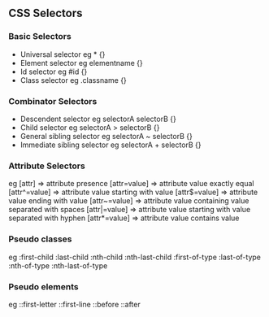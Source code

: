 ## CSS Selectors
### Basic Selectors
- Universal selector eg * {}
- Element selector eg elementname {}
- Id selector eg #id {}
- Class selector eg .classname {}

### Combinator Selectors
- Descendent selector eg selectorA selectorB {}
- Child selector eg selectorA > selectorB {}
- General sibling selector eg selectorA ~ selectorB {}
- Immediate sibling selector eg selectorA + selectorB {}

### Attribute Selectors
eg
[attr] => attribute presence
[attr=value] => attribute value exactly equal
[attr^=value] => attribute value starting with value
[attr$=value] => attribute value ending with value
[attr~=value] => attribute value containing value separated with spaces
[attr|=value] => attribute value starting with value separated with hyphen
[attr*=value] => attribute value contains value

### Pseudo classes
eg
:first-child
:last-child
:nth-child
:nth-last-child
:first-of-type
:last-of-type
:nth-of-type
:nth-last-of-type

### Pseudo elements
eg
::first-letter
::first-line
::before
::after